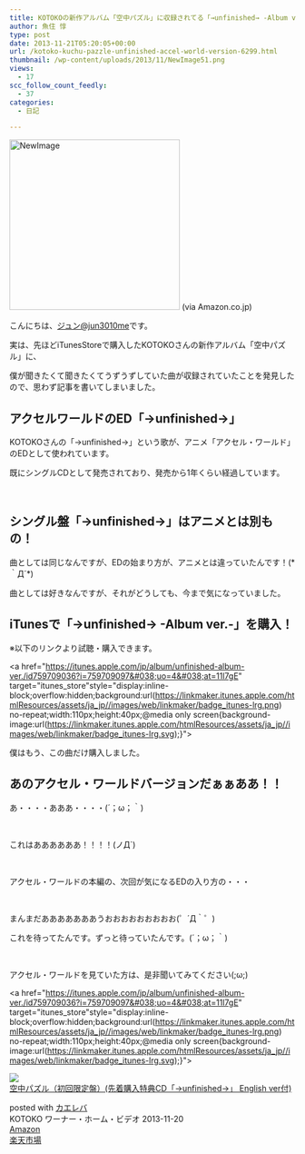 ```yaml
---
title: KOTOKOの新作アルバム「空中パズル」に収録されてる「→unfinished→ -Album ver.-」のイントロがアクセルワールドだった！！
author: 魚住 惇
type: post
date: 2013-11-21T05:20:05+00:00
url: /kotoko-kuchu-pazzle-unfinished-accel-world-version-6299.html
thumbnail: /wp-content/uploads/2013/11/NewImage51.png
views:
  - 17
scc_follow_count_feedly:
  - 37
categories:
  - 日記

---
```

<img decoding="async" loading="lazy" title="NewImage.png" src="/wp-content/uploads/2013/11/NewImage5.png" alt="NewImage" width="300" height="300" border="0" /> (via Amazon.co.jp)

<!--more-->

こんにちは、[ジュン@jun3010me][1]です。

実は、先ほどiTunesStoreで購入したKOTOKOさんの新作アルバム「空中パズル」に、

僕が聞きたくて聞きたくてうずうずしていた曲が収録されていたことを発見したので、思わず記事を書いてしまいました。

## アクセルワールドのED「→unfinished→」

KOTOKOさんの「→unfinished→」という歌が、アニメ「アクセル・ワールド」のEDとして使われています。

既にシングルCDとして発売されており、発売から1年くらい経過しています。

 

## シングル盤「→unfinished→」はアニメとは別もの！

曲としては同じなんですが、EDの始まり方が、アニメとは違っていたんです！(\*｀Д´\*)

曲としては好きなんですが、それがどうしても、今まで気になっていました。

## iTunesで「→unfinished→ -Album ver.-」を購入！

※以下のリンクより試聴・購入できます。

<a href="https://itunes.apple.com/jp/album/unfinished-album-ver./id759709036?i=759709097&#038;uo=4&#038;at=11l7gE" target="itunes_store"style="display:inline-block;overflow:hidden;background:url(https://linkmaker.itunes.apple.com/htmlResources/assets/ja_jp//images/web/linkmaker/badge_itunes-lrg.png) no-repeat;width:110px;height:40px;@media only screen{background-image:url(https://linkmaker.itunes.apple.com/htmlResources/assets/ja_jp//images/web/linkmaker/badge_itunes-lrg.svg);}"></a>

僕はもう、この曲だけ購入しました。

## あのアクセル・ワールドバージョンだぁぁああ！！

あ・・・・あああ・・・・(´；ω；｀)

 

これはああああああ！！！！(ノД\`)

 

アクセル・ワールドの本編の、次回が気になるEDの入り方の・・・

 

まんまだあああああああうおおおおおおおおお(゜´Д｀゜)

これを待ってたんです。ずっと待っていたんです。(´；ω；｀)

 

アクセル・ワールドを見ていた方は、是非聞いてみてください(;ω;)

<a href="https://itunes.apple.com/jp/album/unfinished-album-ver./id759709036?i=759709097&#038;uo=4&#038;at=11l7gE" target="itunes_store"style="display:inline-block;overflow:hidden;background:url(https://linkmaker.itunes.apple.com/htmlResources/assets/ja_jp//images/web/linkmaker/badge_itunes-lrg.png) no-repeat;width:110px;height:40px;@media only screen{background-image:url(https://linkmaker.itunes.apple.com/htmlResources/assets/ja_jp//images/web/linkmaker/badge_itunes-lrg.svg);}"></a>

<div class="kaerebalink-box">
  <div class="kaerebalink-image">
    <a href="http://www.amazon.co.jp/exec/obidos/ASIN/B00FJ157IK/jn050191-22/ref=nosim/" rel="nofollow" target="_blank"><img decoding="async" src="http://ecx.images-amazon.com/images/I/51IjKQ5s71L._SL160_.jpg" style="border: none;" /></a>
  </div>
  <div class="kaerebalink-info">
    <div class="kaerebalink-name">
      <a href="http://www.amazon.co.jp/exec/obidos/ASIN/B00FJ157IK/jn050191-22/ref=nosim/" rel="nofollow" target="_blank">空中パズル（初回限定盤）(先着購入特典CD「→unfinished→」 English ver付)</a></p>
      <div class="kaerebalink-powered-date">
        posted with <a href="http://kaereba.com" rel="nofollow" target="_blank">カエレバ</a>
      </div>
    </div>
    <div class="kaerebalink-detail">
      KOTOKO ワーナー・ホーム・ビデオ 2013-11-20
    </div>
    <div class="kaerebalink-link1">
      <div class="shoplinkamazon">
        <a href="http://www.amazon.co.jp/gp/search?keywords=English%20ver%95t%20unfinished&#038;__mk_ja_JP=%83J%83%5E%83J%83i&#038;tag=jn050191-22" rel="nofollow" target="_blank" title="アマゾン" >Amazon</a>
      </div>
      <div class="shoplinkrakuten">
        <a href="http://hb.afl.rakuten.co.jp/hgc/11e849bc.34cdbdf2.11e849bd.aca19015/?pc=http%3A%2F%2Fsearch.rakuten.co.jp%2Fsearch%2Fmall%2FEnglish%2520ver%25E4%25BB%2598%2520unfinished%2F-%2Ff.1-p.1-s.1-sf.0-st.A-v.2%3Fx%3D0%26scid%3Daf_ich_link_urltxt%26m%3Dhttp%3A%2F%2Fm.rakuten.co.jp%2F" rel="nofollow" target="_blank" title="楽天市場" >楽天市場</a>
      </div>
    </div>
  </div>
  <div class="booklink-footer" style="clear: left">
  </div>
</div>

 [1]: https://twitter.com/jun3010me